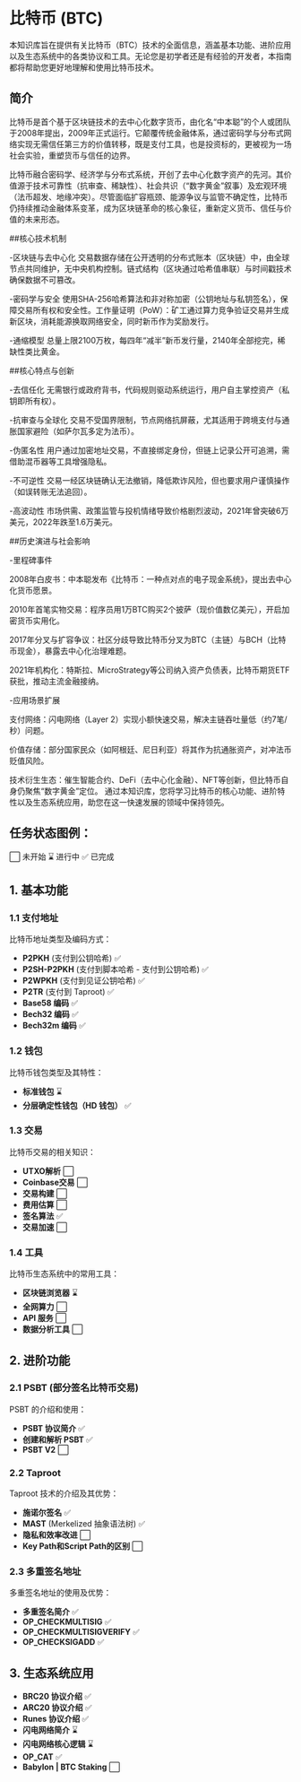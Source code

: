 # 比特币 (BTC)

本知识库旨在提供有关比特币（BTC）技术的全面信息，涵盖基本功能、进阶应用以及生态系统中的各类协议和工具。无论您是初学者还是有经验的开发者，本指南都将帮助您更好地理解和使用比特币技术。

## 简介

比特币是首个基于区块链技术的去中心化数字货币，由化名“中本聪”的个人或团队于2008年提出，2009年正式运行。它颠覆传统金融体系，通过密码学与分布式网络实现无需信任第三方的价值转移，既是支付工具，也是投资标的，更被视为一场社会实验，重塑货币与信任的边界。

比特币融合密码学、经济学与分布式系统，开创了去中心化数字资产的先河。其价值源于技术可靠性（抗审查、稀缺性）、社会共识（“数字黄金”叙事）及宏观环境（法币超发、地缘冲突）。尽管面临扩容瓶颈、能源争议与监管不确定性，比特币仍持续推动金融体系变革，成为区块链革命的核心象征，重新定义货币、信任与价值的未来形态。


##核心技术机制

-区块链与去中心化
交易数据存储在公开透明的分布式账本（区块链）中，由全球节点共同维护，无中央机构控制。链式结构（区块通过哈希值串联）与时间戳技术确保数据不可篡改。

-密码学与安全
使用SHA-256哈希算法和非对称加密（公钥地址与私钥签名），保障交易所有权和安全性。工作量证明（PoW）：矿工通过算力竞争验证交易并生成新区块，消耗能源换取网络安全，同时新币作为奖励发行。

-通缩模型
总量上限2100万枚，每四年“减半”新币发行量，2140年全部挖完，稀缺性类比黄金。

##核心特点与创新

-去信任化
无需银行或政府背书，代码规则驱动系统运行，用户自主掌控资产（私钥即所有权）。

-抗审查与全球化
交易不受国界限制，节点网络抗屏蔽，尤其适用于跨境支付与通胀国家避险（如萨尔瓦多定为法币）。

-伪匿名性
用户通过加密地址交易，不直接绑定身份，但链上记录公开可追溯，需借助混币器等工具增强隐私。

-不可逆性
交易一经区块链确认无法撤销，降低欺诈风险，但也要求用户谨慎操作（如误转账无法追回）。

-高波动性
市场供需、政策监管与投机情绪导致价格剧烈波动，2021年曾突破6万美元，2022年跌至1.6万美元。

##历史演进与社会影响

-里程碑事件

2008年白皮书：中本聪发布《比特币：一种点对点的电子现金系统》，提出去中心化货币愿景。

2010年首笔实物交易：程序员用1万BTC购买2个披萨（现价值数亿美元），开启加密货币实用化。

2017年分叉与扩容争议：社区分歧导致比特币分叉为BTC（主链）与BCH（比特币现金），暴露去中心化治理难题。

2021年机构化：特斯拉、MicroStrategy等公司纳入资产负债表，比特币期货ETF获批，推动主流金融接纳。

-应用场景扩展

支付网络：闪电网络（Layer 2）实现小额快速交易，解决主链吞吐量低（约7笔/秒）问题。

价值存储：部分国家民众（如阿根廷、尼日利亚）将其作为抗通胀资产，对冲法币贬值风险。

技术衍生生态：催生智能合约、DeFi（去中心化金融）、NFT等创新，但比特币自身仍聚焦“数字黄金”定位。
通过本知识库，您将学习比特币的核心功能、进阶特性以及生态系统应用，助您在这一快速发展的领域中保持领先。

## 任务状态图例：
⬜ 未开始 ⌛ 进行中 ✅ 已完成

## 1. 基本功能

### 1.1 支付地址
比特币地址类型及编码方式：
- **P2PKH** (支付到公钥哈希) ✅
- **P2SH-P2PKH** (支付到脚本哈希 - 支付到公钥哈希) ✅
- **P2WPKH** (支付到见证公钥哈希) ✅
- **P2TR** (支付到 Taproot) ✅
- **Base58 编码** ✅
- **Bech32 编码** ✅
- **Bech32m 编码** ✅

### 1.2 钱包
比特币钱包类型及其特性：
- **标准钱包** ⌛
- **分层确定性钱包（HD 钱包）** ✅

### 1.3 交易
比特币交易的相关知识：
- **UTXO解析** ⬜
- **Coinbase交易** ⬜
- **交易构建** ⬜
- **费用估算** ⬜
- **签名算法** ✅
- **交易加速** ⬜

### 1.4 工具
比特币生态系统中的常用工具：
- **区块链浏览器** ⌛
- **全网算力** ⬜
- **API 服务** ⬜
- **数据分析工具** ⬜

## 2. 进阶功能

### 2.1 PSBT (部分签名比特币交易)
PSBT 的介绍和使用：
- **PSBT 协议简介** ✅
- **创建和解析 PSBT** ✅
- **PSBT V2** ⬜

### 2.2 Taproot
Taproot 技术的介绍及其优势：
- **施诺尔签名** ✅
- **MAST** (Merkelized 抽象语法树) ✅
- **隐私和效率改进** ⬜
- **Key Path和Script Path的区别** ⬜

### 2.3 多重签名地址
多重签名地址的使用及优势：
- **多重签名简介** ✅
- **OP_CHECKMULTISIG** ✅
- **OP_CHECKMULTISIGVERIFY** ✅
- **OP_CHECKSIGADD** ✅

## 3. 生态系统应用
- **BRC20 协议介绍** ✅
- **ARC20 协议介绍** ✅
- **Runes 协议介绍** ✅
- **闪电网络简介** ⌛
- **闪电网络核心逻辑** ⌛
- **OP_CAT**  ✅
- **Babylon | BTC Staking** ⬜

